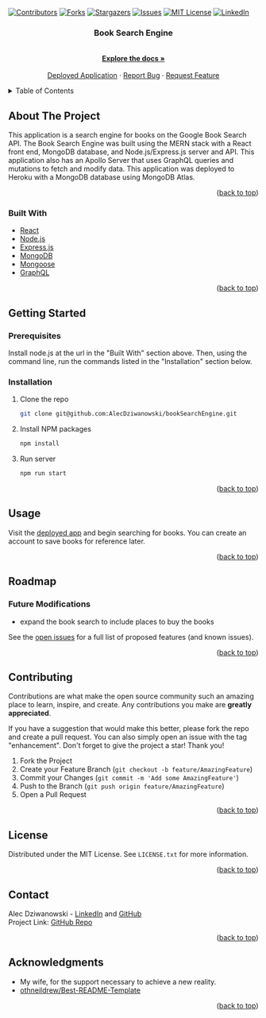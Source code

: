 <div id="top"></div>
<!--
*** Thanks for checking out the Best-README-Template. If you have a suggestion
*** that would make this better, please fork the repo and create a pull request
*** or simply open an issue with the tag "enhancement".
*** Don't forget to give the project a star!
*** Thanks again! Now go create something AMAZING! :D
-->

<!-- PROJECT SHIELDS -->
<!--
*** I'm using markdown "reference style" links for readability.
*** Reference links are enclosed in brackets [ ] instead of parentheses ( ).
*** See the bottom of this document for the declaration of the reference variables
*** for contributors-url, forks-url, etc. This is an optional, concise syntax you may use.
*** https://www.markdownguide.org/basic-syntax/#reference-style-links
-->

[![Contributors][contributors-shield]][contributors-url]
[![Forks][forks-shield]][forks-url]
[![Stargazers][stars-shield]][stars-url]
[![Issues][issues-shield]][issues-url]
[![MIT License][license-shield]][license-url]
[![LinkedIn][linkedin-shield]][linkedin-url]

<!-- PROJECT LOGO -->
<!-- <br /> -->
<div align="center">
  <!-- <a href="https://github.com/github_username/repo_name">
    <img src="images/logo.png" alt="Logo" width="80" height="80">
  </a> -->

<h3 align="center">Book Search Engine</h3>

  <p align="center">
    <br />
    <a href="https://github.com/AlecDziwanowski/bookSearchEngine/"><strong>Explore the docs »</strong></a>
    <br />
    <br />
    <!-- was: "View Demo" -->
    <a href="https://book-search-engine-20220606.herokuapp.com/">Deployed Application</a>
    ·
    <a href="https://github.com/AlecDziwanowski/bookSearchEngine/issues">Report Bug</a>
    ·
    <a href="https://github.com/AlecDziwanowski/bookSearchEngine/issues">Request Feature</a>
  </p>
</div>

<!-- TABLE OF CONTENTS -->
<details>
  <summary>Table of Contents</summary>
  <ol>
    <li>
      <a href="#about-the-project">About The Project</a>
      <ul>
        <li><a href="#built-with">Built With</a></li>
      </ul>
    </li>
    <li>
      <a href="#getting-started">Getting Started</a>
      <ul>
        <li><a href="#prerequisites">Prerequisites</a></li>
        <li><a href="#installation">Installation</a></li>
      </ul>
    </li>
    <li><a href="#usage">Usage</a></li>
    <li><a href="#roadmap">Roadmap</a></li>
    <li><a href="#contributing">Contributing</a></li>
    <li><a href="#license">License</a></li>
    <li><a href="#contact">Contact</a></li>
    <li><a href="#acknowledgments">Acknowledgments</a></li>
  </ol>
</details>

<!-- ABOUT THE PROJECT -->
## About The Project
This application is a search engine for books on the Google Book Search API. The Book Search Engine was built using the MERN stack with a React front end, MongoDB database, and Node.js/Express.js server and API. This application also has an Apollo Server that uses GraphQL queries and mutations to fetch and modify data. This application was deployed to Heroku with a MongoDB database using MongoDB Atlas. 

<!-- ### Application Demonstration GIF 
(for a video use demo link above) -->

<!-- ![Social Network API GIF](./Assets/functionalityGIF.gif) -->

<!-- Here's a blank template to get started: To avoid retyping too much info. Do a search and replace with your text editor for the following: `github_username`, `repo_name`, `twitter_handle`, `linkedin_username`, `email_client`, `email`, `project_title`, `project_description` -->

<p align="right">(<a href="#top">back to top</a>)</p>



### Built With
<!-- * [Next.js](https://nextjs.org/)
* [React.js](https://reactjs.org/)
* [Vue.js](https://vuejs.org/)
* [Angular](https://angular.io/)
* [Svelte](https://svelte.dev/)
* [Laravel](https://laravel.com) 
* [JQuery](https://jquery.com) -->
<!-- * [NPM - Inquirer](https://www.npmjs.com/package/inquirer) -->
<!-- * [NPM - Jest](https://www.npmjs.com/package/jest) -->
* [React](https://reactjs.org/)
* [Node.js](https://nodejs.org/en/)
* [Express.js](https://expressjs.com/)
* [MongoDB](https://www.mongodb.com/)
* [Mongoose](https://www.npmjs.com/package/mongoose)
* [GraphQL](https://graphql.org/)
<!-- * [Babel.js](https://babeljs.io/) -->
<!-- * [Webpack.js](https://webpack.js.org/) -->
<!-- * [IndexedDb](https://www.npmjs.com/package/idb) -->
<!-- * [Moment.js](https://momentjs.com/) -->

<p align="right">(<a href="#top">back to top</a>)</p>



<!-- GETTING STARTED -->
## Getting Started
### Prerequisites
Install node.js at the url in the "Built With" section above. Then, using the command line, run the commands listed in the "Installation" section below.

### Installation
<!-- 1. Get a free API Key at [https://example.com](https://example.com) -->
1. Clone the repo
    ```sh
    git clone git@github.com:AlecDziwanowski/bookSearchEngine.git
    ```
2. Install NPM packages
    ```sh
    npm install
    ```
3. Run server
    ```sh
    npm run start
    ```
<!-- 4. Enter your API in `config.js`
   ```js
   const API_KEY = 'ENTER YOUR API';
   ``` -->

<p align="right">(<a href="#top">back to top</a>)</p>



<!-- USAGE EXAMPLES -->
## Usage
Visit the [deployed app](https://book-search-engine-20220606.herokuapp.com/) and begin searching for books. You can create an account to save books for reference later.

<!-- _For more examples, please refer to the [Documentation](https://example.com)_ -->

<p align="right">(<a href="#top">back to top</a>)</p>



<!-- ROADMAP -->
## Roadmap
### Future Modifications
- expand the book search to include places to buy the books

<!-- - [ ] Nested Feature -->

See the [open issues](https://github.com/AlecDziwanowski/bookSearchEngine/issues) for a full list of proposed features (and known issues).

<p align="right">(<a href="#top">back to top</a>)</p>



<!-- CONTRIBUTING -->
## Contributing
Contributions are what make the open source community such an amazing place to learn, inspire, and create. Any contributions you make are **greatly appreciated**.

If you have a suggestion that would make this better, please fork the repo and create a pull request. You can also simply open an issue with the tag "enhancement".
Don't forget to give the project a star! Thank you!

1. Fork the Project
2. Create your Feature Branch (`git checkout -b feature/AmazingFeature`)
3. Commit your Changes (`git commit -m 'Add some AmazingFeature'`)
4. Push to the Branch (`git push origin feature/AmazingFeature`)
5. Open a Pull Request

<p align="right">(<a href="#top">back to top</a>)</p>


<!-- LICENSE -->
## License
Distributed under the MIT License. See `LICENSE.txt` for more information.

<p align="right">(<a href="#top">back to top</a>)</p>



<!-- CONTACT -->
## Contact
Alec Dziwanowski - [LinkedIn](https://www.linkedin.com/in/alecdziwanowski/) and [GitHub](https://github.com/AlecDziwanowski) <br>
Project Link: [GitHub Repo](https://github.com/AlecDziwanowski/bookSearchEngine)

<p align="right">(<a href="#top">back to top</a>)</p>



<!-- ACKNOWLEDGMENTS -->
## Acknowledgments
* My wife, for the support necessary to achieve a new reality.
* [othneildrew/Best-README-Template](https://github.com/othneildrew/Best-README-Template)

<p align="right">(<a href="#top">back to top</a>)</p>

<!-- MARKDOWN LINKS & IMAGES -->
<!-- https://www.markdownguide.org/basic-syntax/#reference-style-links -->
[contributors-shield]: https://img.shields.io/github/contributors/AlecDziwanowski/bookSearchEngine.svg?style=for-the-badge
[contributors-url]: https://github.com/AlecDziwanowski/bookSearchEngine/graphs/contributors
[forks-shield]: https://img.shields.io/github/forks/AlecDziwanowski/bookSearchEngine.svg?style=for-the-badge
[forks-url]: https://github.com/AlecDziwanowski/bookSearchEngine/network/members
[stars-shield]: https://img.shields.io/github/stars/AlecDziwanowski/bookSearchEngine.svg?style=for-the-badge
[stars-url]: https://github.com/AlecDziwanowski/bookSearchEngine/stargazers
[issues-shield]: https://img.shields.io/github/issues/AlecDziwanowski/bookSearchEngine.svg?style=for-the-badge
[issues-url]: https://github.com/AlecDziwanowski/bookSearchEngine/issues
[license-shield]: https://img.shields.io/github/license/AlecDziwanowski/bookSearchEngine.svg?style=for-the-badge
[license-url]: https://github.com/AlecDziwanowski/bookSearchEngine/blob/main/LICENSE.txt
[linkedin-shield]: https://img.shields.io/badge/-LinkedIn-black.svg?style=for-the-badge&logo=linkedin&colorB=555
[linkedin-url]: https://linkedin.com/in/AlecDziwanowski
[product-screenshot]: ./Assets/TPG_Screenshot.png